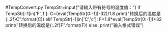 #TempConvert.py
TempStr=input("请输入带有符号的温度值：")
if TempStr[-1]in['F','f']:
    C=(eval(TempStr[0:-1])-32)/1.8
    print("转换后的温度是{:.2f}C".format(C))
elif TempStr[-1]in['C','c']:
    F=1.8*eval(TempStr[0:-1])+32
    print("转换后的温度是{:.2f}F".format(F))
else:
    print("输入格式错误")

